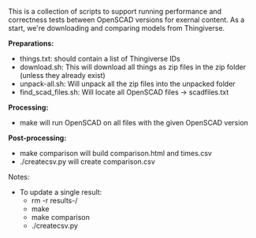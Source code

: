 This is a collection of scripts to support running performance and
correctness tests between OpenSCAD versions for exernal content.
As a start, we're downloading and comparing models from Thingiverse.

**Preparations:**
* things.txt: should contain a list of Thingiverse IDs
* download.sh: This will download all things as zip files in the zip folder (unless they already exist)
* unpack-all.sh: Will unpack all the zip files into the unpacked folder
* find_scad_files.sh: Will locate all OpenSCAD files -> scadfiles.txt

**Processing:**
* make <version> will run OpenSCAD on all files with the given OpenSCAD version

**Post-processing:**
* make comparison will build comparison.html and times.csv
* ./createcsv.py will create comparison.csv


Notes:
* To update a single result:
    * rm -r results-<version>/<id>
    * make <version>
    * make comparison
    * ./createcsv.py
